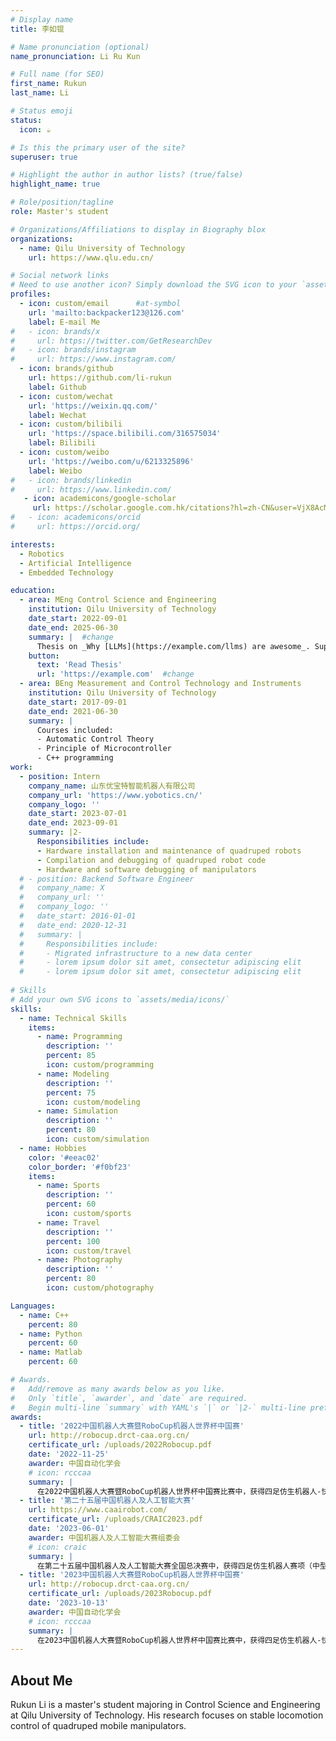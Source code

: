 ```yaml
---
# Display name
title: 李如锟

# Name pronunciation (optional)
name_pronunciation: Li Ru Kun

# Full name (for SEO)
first_name: Rukun
last_name: Li

# Status emoji
status:
  icon: ☕️

# Is this the primary user of the site?
superuser: true

# Highlight the author in author lists? (true/false)
highlight_name: true

# Role/position/tagline
role: Master's student

# Organizations/Affiliations to display in Biography blox
organizations:
  - name: Qilu University of Technology
    url: https://www.qlu.edu.cn/

# Social network links
# Need to use another icon? Simply download the SVG icon to your `assets/media/icons/` folder.
profiles:
  - icon: custom/email      #at-symbol
    url: 'mailto:backpacker123@126.com'
    label: E-mail Me
#   - icon: brands/x
#     url: https://twitter.com/GetResearchDev
#   - icon: brands/instagram
#     url: https://www.instagram.com/
  - icon: brands/github
    url: https://github.com/li-rukun
    label: Github
  - icon: custom/wechat
    url: 'https://weixin.qq.com/'
    label: Wechat
  - icon: custom/bilibili
    url: 'https://space.bilibili.com/316575034'
    label: Bilibili
  - icon: custom/weibo
    url: 'https://weibo.com/u/6213325896'
    label: Weibo
#   - icon: brands/linkedin
#     url: https://www.linkedin.com/
   - icon: academicons/google-scholar
     url: https://scholar.google.com.hk/citations?hl=zh-CN&user=VjX8AcMAAAAJ
#   - icon: academicons/orcid
#     url: https://orcid.org/

interests:
  - Robotics
  - Artificial Intelligence
  - Embedded Technology

education:
  - area: MEng Control Science and Engineering
    institution: Qilu University of Technology
    date_start: 2022-09-01
    date_end: 2025-06-30
    summary: |  #change
      Thesis on _Why [LLMs](https://example.com/llms) are awesome_. Supervised by [Prof. Bin Li] (https://dqxy.qlu.edu.cn/_s100/2021/0916/c8150a173172/page.psp). Presented papers at 2 IEEE conferences with the contributions being published in 2 Springer journals.
    button:
      text: 'Read Thesis'
      url: 'https://example.com'  #change
  - area: BEng Measurement and Control Technology and Instruments
    institution: Qilu University of Technology
    date_start: 2017-09-01
    date_end: 2021-06-30
    summary: |
      Courses included:
      - Automatic Control Theory
      - Principle of Microcontroller
      - C++ programming
work:
  - position: Intern
    company_name: 山东优宝特智能机器人有限公司
    company_url: 'https://www.yobotics.cn/'
    company_logo: ''
    date_start: 2023-07-01
    date_end: 2023-09-01
    summary: |2-
      Responsibilities include:
      - Hardware installation and maintenance of quadruped robots
      - Compilation and debugging of quadruped robot code
      - Hardware and software debugging of manipulators
  # - position: Backend Software Engineer
  #   company_name: X
  #   company_url: ''
  #   company_logo: ''
  #   date_start: 2016-01-01
  #   date_end: 2020-12-31
  #   summary: |
  #     Responsibilities include:
  #     - Migrated infrastructure to a new data center
  #     - lorem ipsum dolor sit amet, consectetur adipiscing elit
  #     - lorem ipsum dolor sit amet, consectetur adipiscing elit
  
# Skills
# Add your own SVG icons to `assets/media/icons/`
skills:
  - name: Technical Skills
    items:
      - name: Programming
        description: ''
        percent: 85
        icon: custom/programming
      - name: Modeling
        description: ''
        percent: 75
        icon: custom/modeling
      - name: Simulation
        description: ''
        percent: 80
        icon: custom/simulation
  - name: Hobbies
    color: '#eeac02'
    color_border: '#f0bf23'
    items:
      - name: Sports
        description: ''
        percent: 60
        icon: custom/sports
      - name: Travel
        description: ''
        percent: 100
        icon: custom/travel
      - name: Photography
        description: ''
        percent: 80
        icon: custom/photography

Languages:
  - name: C++
    percent: 80
  - name: Python
    percent: 60
  - name: Matlab
    percent: 60

# Awards.
#   Add/remove as many awards below as you like.
#   Only `title`, `awarder`, and `date` are required.
#   Begin multi-line `summary` with YAML's `|` or `|2-` multi-line prefix and indent 2 spaces below.
awards:
  - title: '2022中国机器人大赛暨RoboCup机器人世界杯中国赛'
    url: http://robocup.drct-caa.org.cn/
    certificate_url: /uploads/2022Robocup.pdf
    date: '2022-11-25'
    awarder: 中国自动化学会
    # icon: rcccaa
    summary: |
      在2022中国机器人大赛暨RoboCup机器人世界杯中国赛比赛中，获得四足仿生机器人-快递运送赛中型组二等奖。
  - title: '第二十五届中国机器人及人工智能大赛'
    url: https://www.caairobot.com/
    certificate_url: /uploads/CRAIC2023.pdf
    date: '2023-06-01'
    awarder: 中国机器人及人工智能大赛组委会
    # icon: craic
    summary: |
      在第二十五届中国机器人及人工智能大赛全国总决赛中，获得四足仿生机器人赛项（中型组）一等奖。
  - title: '2023中国机器人大赛暨RoboCup机器人世界杯中国赛'
    url: http://robocup.drct-caa.org.cn/
    certificate_url: /uploads/2023Robocup.pdf
    date: '2023-10-13'
    awarder: 中国自动化学会
    # icon: rcccaa
    summary: |
      在2023中国机器人大赛暨RoboCup机器人世界杯中国赛比赛中，获得四足仿生机器人-快递运送赛中型组一等奖（冠军）。 
---
```


## About Me

Rukun Li is a master's student majoring in Control Science and Engineering at Qilu University of Technology. His research focuses on stable locomotion control of quadruped mobile manipulators.
